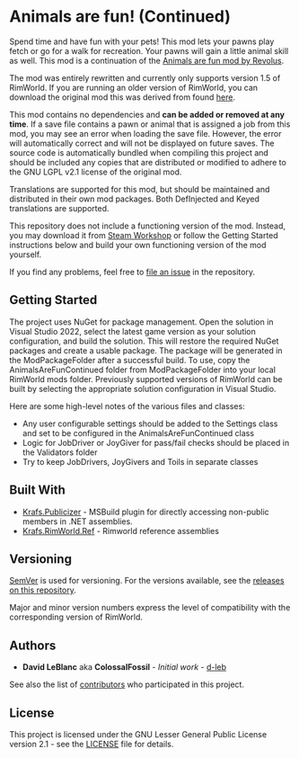 # Animals are fun! (Continued)

Spend time and have fun with your pets! This mod lets your pawns play fetch or go for a walk for recreation. Your pawns
will gain a little animal skill as well. This mod is a continuation of the
[Animals are fun mod by Revolus](https://steamcommunity.com/sharedfiles/filedetails/?id=2108362126).

The mod was entirely rewritten and currently only supports version 1.5 of RimWorld. If you are running an older version of RimWorld, you 
can download the original mod this was derived from found [here](https://steamcommunity.com/sharedfiles/filedetails/?id=2108362126).

This mod contains no dependencies and **can be added or removed at any time**. If a save file contains a pawn or animal that
is assigned a job from this mod, you may see an error when loading the save file. However, the error will automatically correct
and will not be displayed on future saves. The source code is automatically bundled when compiling this project and should be
included any copies that are distributed or modified to adhere to the GNU LGPL v2.1 license of the original mod.

Translations are supported for this mod, but should be maintained and distributed in their own mod packages. Both DefInjected
and Keyed translations are supported.

This repository does not include a functioning version of the mod. Instead, you may download it from
[Steam Workshop](https://steamcommunity.com/sharedfiles/filedetails/?id=3245454244) or follow the Getting Started
instructions below and build your own functioning version of the mod yourself.

If you find any problems, feel free to [file an issue](https://github.com/ColossalFossilGames/AnimalsAreFunContinued/issues)
in the repository.

## Getting Started

The project uses NuGet for package management. Open the solution in Visual Studio 2022, select the latest game version as your
solution configuration, and build the solution. This will restore the required NuGet packages and create a usable package. The
package will be generated in the ModPackageFolder after a successful build. To use, copy the AnimalsAreFunContinued folder
from ModPackageFolder into your local RimWorld mods folder. Previously supported versions of RimWorld can be built by
selecting the appropriate solution configuration in Visual Studio.

Here are some high-level notes of the various files and classes:

- Any user configurable settings should be added to the Settings class and set to be configured in the AnimalsAreFunContinued class
- Logic for JobDriver or JoyGiver for pass/fail checks should be placed in the Validators folder
- Try to keep JobDrivers, JoyGivers and Toils in separate classes

## Built With

- [Krafs.Publicizer](https://github.com/krafs/Publicizer/) - MSBuild plugin for directly accessing non-public members in .NET assemblies.
- [Krafs.RimWorld.Ref](https://github.com/krafs/RimRef/) - Rimworld reference assemblies

## Versioning

[SemVer](http://semver.org/) is used for versioning. For the versions available, see the
[releases on this repository](https://github.com/ColossalFossilGames/AnimalsAreFunContinued/releases).

Major and minor version numbers express the level of compatibility with the corresponding version of RimWorld.

## Authors

- **David LeBlanc** aka **ColossalFossil** - _Initial work_ - [d-leb](https://github.com/d-leb)

See also the list of [contributors](https://github.com/ColossalFossilGames/AnimalsAreFunContinued/graphs/contributors)
who participated in this project.

## License

This project is licensed under the GNU Lesser General Public License version 2.1 - see the [LICENSE](LICENSE)
file for details.